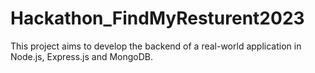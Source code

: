 # Hackathon_FindMyResturent2023
This project aims to develop the backend of a real-world application in Node.js, Express.js and MongoDB.

